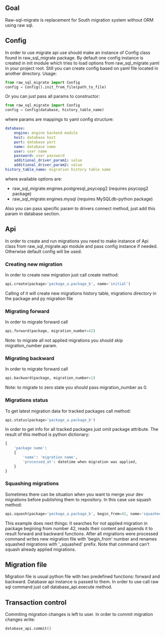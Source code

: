 ## Goal
Raw-sql-migrate is replacement for South migration system without ORM using raw sql. 


## Config
In order to use migrate api use should make an instance of Config class found in raw_sql_migrate package.
By default one config instance is created in init module which tries to load options
from raw_sql_migrate.yaml in your project root. Still you can create config based on yaml file located in 
another directory. Usage:
```python
from raw_sql_migrate import Config
config = Config().init_from_file(path_to_file)
```
Or you can just pass all params to constructor:
```python
from raw_sql_migrate import Config
config = Config(database, history_table_name)
```
where params are mappings to yaml config structure:
```yaml
database:
    engine: engine backend module
    host: database host
    port: database port
    name: database name
    user: user name
    password: user password
    additional_driver_param1: value
    additional_driver_param2: value
history_table_name: migration history table name
```
where available options are:
* raw_sql_migrate.engines.postgresql_psycopg2 (requires psycopg2 package)
* raw_sql_migrate.engines.mysql (requires MySQLdb-python package)

Also you can pass specific param to drivers connect method, just add this param in database section.


## Api
In order to create and run migrations you need to make instance of Api class from
raw_sql_migrate.api module and pass config instance if needed. Otherwise default config
will be used.


### Creating new migration
In order to create new migration just call create method:
```python
api.create(package='package_a.package_b', name='initial')
```
Calling of it will create new migrations history table,
migrations directory in the package and py migration file


### Migrating forward
In order to migrate forward call
```python
api.forward(package, migration_number=42)
```
Note: to migrate all not applied migrations you should skip migration_number param.

### Migrating backward
In order to migrate forward call
```python
api.backward(package, migration_number=1)
```
Note: to migrate to zero state you should pass migration_number as 0.

### Migrations status
To get latest migration data for tracked packages call method:
```python
api.status(package='package_a.package_b')
```
In order to get info for all tracked packages just omit package attribute.
The result of this method is python dictionary:
```python
{
    'package name': 
    {
        'name': 'migration name',
        'processed_at': datetime when migration was applied,
    }
}
```

### Squashing migrations
Sometimes there can be situation when you want to merge your dev migrations before
publishing them to repository. In this case use squash method:
```python
api.squash(package='package_a.package_b', begin_from=42, name='squashed_migration')
```
This example does next things:
It searches for not applied migration in package begining from number 42, reads their
content and appends it to result forward and backward functions. After all migrations
were processed command writes new migration file with 'begin_from' number and renames
squashed migrations with '_squashed' prefix. Note that command can't squash already
applied migrations.


## Migration file
Migration file is usual python file with two predefined functions:
forward and backward. Database api instance is passed to them.
In order to use call raw sql command just call database_api.execute method.


## Transaction control
Commiting migration changes is left to user. In order to commit migration changes write:
```python
database_api.commit()
```